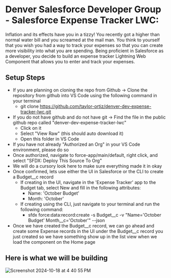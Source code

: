 # Denver Salesforce Developer Group - Salesforce Expense Tracker LWC:

Inflation and its effects have you in a tizzy! You recently got a higher than normal water bill and you screamed at the mail man. You think to yourself that you wish you had a way to track your expenses so that you can create more visibility into what you are spending. Being proficient in Salesforce as a developer, you decide to build an expense tracker Lightning Web Component that allows you to enter and track your expenses. 

## Setup Steps
- If you are planning on cloning the repo from Github -> Clone the repository from github into VS Code using the following command in your terminal
    - git clone https://github.com/taylor-ortiz/denver-dev-expense-tracker-lwc.git
- If you do not have github and do not have git -> Find the file in the public github repo called "denver-dev-expense-tracker-lwc"
    - Click on it
    - Select "View Raw" (this should auto download it)
    - Open this folder in VS Code
- If you have not already "Authorized an Org" in your VS Code environment, please do so
- Once authorized, navigate to force-app/main/default, right click, and select "SFDX: Deploy This Source To Org"
- We will do a cursory look here to make sure everything made it in okay
- Once confirmed, lets use either the UI in Salesforce or the CLI to create a Budget__c record
    - If creating in the UI, navigate in the 'Expense Tracker' app to the Budget tab, select New and fill in the following attributes:
        - Name: 'October Budget'
        - Month: 'October'
    - If creating using the CLI, just navigate to your terminal and run the following command:
        - sfdx force:data:record:create -s Budget__c -v "Name='October Budget' Month__c='October'" --json
- Once we have created the Budget__c record, we can go ahead and create some Expense records in the UI under the Budget__c record you just created so we have something show up in the list view when we load the component on the Home page


## Here is what we will be building
![Screenshot 2024-10-18 at 4 40 55 PM](https://github.com/user-attachments/assets/9617c0f8-0351-489b-ad9f-ad79bdd23d91)
